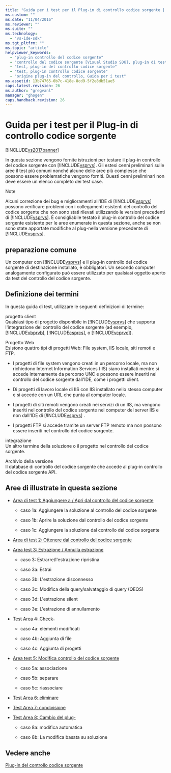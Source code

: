 ```yaml
---
title: "Guida per i test per il Plug-in di controllo codice sorgente | Microsoft Docs"
ms.custom: ""
ms.date: "11/04/2016"
ms.reviewer: ""
ms.suite: ""
ms.technology: 
  - "vs-ide-sdk"
ms.tgt_pltfrm: ""
ms.topic: "article"
helpviewer_keywords: 
  - "plug-in controllo del codice sorgente"
  - "controllo del codice sorgente [Visual Studio SDK], plug-in di test"
  - "test, plug-in del controllo codice sorgente"
  - "test, plug-in controllo codice sorgente"
  - "origine plug-in del controllo, Guida per i test"
ms.assetid: 13b74765-0b7c-418e-8cd9-5f2e8db51ae5
caps.latest.revision: 26
ms.author: "gregvanl"
manager: "ghogen"
caps.handback.revision: 26
---
```

# Guida per i test per il Plug-in di controllo codice sorgente
[!INCLUDE[vs2017banner](../../code-quality/includes/vs2017banner.md)]

In questa sezione vengono fornite istruzioni per testare il plug\-in controllo del codice sorgente con [!INCLUDE[vsprvs](../../code-quality/includes/vsprvs_md.md)].  Gli estesi cenni preliminari sulle aree il test più comuni nonché alcune delle aree più complesse che possono essere problematiche vengono forniti.  Questi cenni preliminari non deve essere un elenco completo dei test case.  
  
> [!NOTE]
>  Alcuni correzione dei bug e miglioramenti all'IDE di [!INCLUDE[vsprvs](../../code-quality/includes/vsprvs_md.md)] possono verificare problemi con i collegamenti esistenti del controllo del codice sorgente che non sono stati rilevati utilizzando le versioni precedenti di [!INCLUDE[vsprvs](../../code-quality/includes/vsprvs_md.md)].  È consigliabile testato il plug\-in controllo del codice sorgente esistente per le aree enumerate in questa sezione, anche se non sono state apportate modifiche al plug\-nella versione precedente di [!INCLUDE[vsprvs](../../code-quality/includes/vsprvs_md.md)].  
  
## preparazione comune  
 Un computer con [!INCLUDE[vsprvs](../../code-quality/includes/vsprvs_md.md)] e il plug\-in controllo del codice sorgente di destinazione installato, è obbligatori.  Un secondo computer analogamente configurato può essere utilizzato per qualsiasi oggetto aperto da test del controllo del codice sorgente.  
  
## Definizione dei termini  
 In questa guida di test, utilizzare le seguenti definizioni di termine:  
  
 progetto client  
 Qualsiasi tipo di progetto disponibile in [!INCLUDE[vsprvs](../../code-quality/includes/vsprvs_md.md)] che supporta l'integrazione del controllo del codice sorgente \(ad esempio, [!INCLUDE[vbprvb](../../code-quality/includes/vbprvb_md.md)], [!INCLUDE[csprcs](../../data-tools/includes/csprcs_md.md)], o [!INCLUDE[vcprvc](../../code-quality/includes/vcprvc_md.md)]\).  
  
 Progetto Web  
 Esistono quattro tipi di progetti Web: File system, IIS locale, siti remoti e FTP.  
  
-   I progetti di file system vengono creati in un percorso locale, ma non richiedono Internet Information Services \(IIS\) siano installati mentre si accede internamente da percorso UNC e possono essere inseriti nel controllo del codice sorgente dall'IDE, come i progetti client.  
  
-   Di progetti di lavoro locale di IIS con IIS installato nello stesso computer e si accede con un URL che punta al computer locale.  
  
-   I progetti di siti remoti vengono creati nei servizi di un IIS, ma vengono inseriti nel controllo del codice sorgente nel computer del server IIS e non dall'IDE di [!INCLUDE[vsprvs](../../code-quality/includes/vsprvs_md.md)] .  
  
-   I progetti FTP si accede tramite un server FTP remoto ma non possono essere inseriti nel controllo del codice sorgente.  
  
 integrazione  
 Un altro termine della soluzione o il progetto nel controllo del codice sorgente.  
  
 Archivio della versione  
 Il database di controllo del codice sorgente che accede al plug\-in controllo del codice sorgente API.  
  
## Aree di illustrate in questa sezione  
  
-   [Area di test 1: Aggiungere a \/ Apri dal controllo del codice sorgente](../../extensibility/internals/test-area-1-add-to-open-from-source-control.md)  
  
    -   caso 1a: Aggiungere la soluzione al controllo del codice sorgente  
  
    -   caso 1b: Aprire la soluzione dal controllo del codice sorgente  
  
    -   caso 1c: Aggiungere la soluzione dal controllo del codice sorgente  
  
-   [Area di test 2: Ottenere dal controllo del codice sorgente](../../extensibility/internals/test-area-2-get-from-source-control.md)  
  
-   [Area test 3: Estrazione \/ Annulla estrazione](../../extensibility/internals/test-area-3-check-out-undo-checkout.md)  
  
    -   caso 3: Estrarre\/l'estrazione ripristina  
  
    -   caso 3a: Estrai  
  
    -   caso 3b: L'estrazione disconnesso  
  
    -   caso 3c: Modifica della query\/salvataggio di query \(QEQS\)  
  
    -   caso 3d: L'estrazione silent  
  
    -   caso 3e: L'estrazione di annullamento  
  
-   [Test Area 4: Check\-](../../extensibility/internals/test-area-4-check-in.md)  
  
    -   caso 4a: elementi modificati  
  
    -   caso 4b: Aggiunta di file  
  
    -   caso 4c: Aggiunta di progetti  
  
-   [Area test 5: Modifica controllo del codice sorgente](../../extensibility/internals/test-area-5-change-source-control.md)  
  
    -   caso 5a: associazione  
  
    -   caso 5b: separare  
  
    -   caso 5c: riassociare  
  
-   [Test Area 6: eliminare](../../extensibility/internals/test-area-6-delete.md)  
  
-   [Test Area 7: condivisione](../../extensibility/internals/test-area-7-share.md)  
  
-   [Test Area 8: Cambio del plug\-](../../extensibility/internals/test-area-8-plug-in-switching.md)  
  
    -   caso 8a: modifica automatica  
  
    -   caso 8b: La modifica basata su soluzione  
  
## Vedere anche  
 [Plug\-in del controllo codice sorgente](../../extensibility/source-control-plug-ins.md)